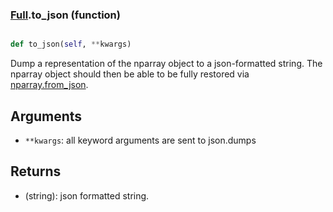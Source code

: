 ### [Full](Full.md).to_json (function)


```py

def to_json(self, **kwargs)

```



Dump a representation of the nparray object to a json-formatted string.
The nparray object should then be able to be fully restored via
[nparray.from_json](nparray.from_json.md).

Arguments
-----------
* `**kwargs`: all keyword arguments are sent to json.dumps

Returns
---------
* (string): json formatted string.

